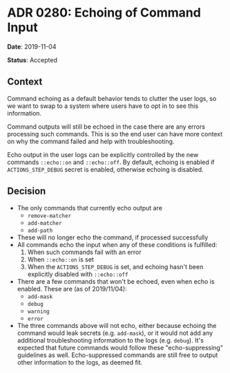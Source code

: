 # ADR 0280: Echoing of Command Input

**Date**: 2019-11-04  

**Status**: Accepted

## Context

Command echoing as a default behavior tends to clutter the user logs, so we want to swap to a system where users have to opt in to see this information.

Command outputs will still be echoed in the case there are any errors processing such commands. This is so the end user can have more context on why the command failed and help with troubleshooting.

Echo output in the user logs can be explicitly controlled by the new commands `::echo::on` and `::echo::off`. By default, echoing is enabled if `ACTIONS_STEP_DEBUG` secret is enabled, otherwise echoing is disabled.

## Decision
- The only commands that currently echo output are
  - `remove-matcher`
  - `add-matcher`
  - `add-path`
- These will no longer echo the command, if processed successfully
- All commands echo the input when any of these conditions is fulfilled:
  1. When such commands fail with an error
  2. When `::echo::on` is set
  3. When the `ACTIONS_STEP_DEBUG` is set, and echoing hasn't been explicitly disabled with `::echo::off`
- There are a few commands that won't be echoed, even when echo is enabled. These are (as of 2019/11/04):
   - `add-mask`
   - `debug`
   - `warning`
   - `error`
- The three commands above will not echo, either because echoing the command would leak secrets (e.g. `add-mask`), or it would not add any additional troubleshooting information to the logs (e.g. `debug`). It's expected that future commands would follow these "echo-suppressing" guidelines as well. Echo-suppressed commands are still free to output other information to the logs, as deemed fit.
